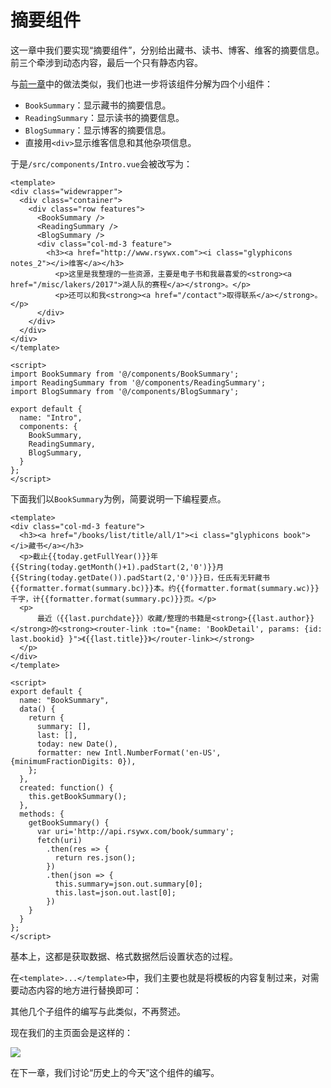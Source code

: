 # 摘要组件

这一章中我们要实现“摘要组件”，分别给出藏书、读书、博客、维客的摘要信息。前三个牵涉到动态内容，最后一个只有静态内容。

与[前一章](https://rsywx.gitbook.io/vue/huan-deng-pian-zu-jian)中的做法类似，我们也进一步将该组件分解为四个小组件：

  * `BookSummary`：显示藏书的摘要信息。
  * `ReadingSummary`：显示读书的摘要信息。
  * `BlogSummary`：显示博客的摘要信息。
  * 直接用`<div>`显示维客信息和其他杂项信息。

于是`/src/components/Intro.vue`会被改写为：

```
<template>
<div class="widewrapper">
  <div class="container">
    <div class="row features">
      <BookSummary />
      <ReadingSummary />
      <BlogSummary />
      <div class="col-md-3 feature">
        <h3><a href="http://www.rsywx.com"><i class="glyphicons notes_2"></i>维客</a></h3>
          <p>这里是我整理的一些资源，主要是电子书和我最喜爱的<strong><a href="/misc/lakers/2017">湖人队的赛程</a></strong>。</p>
          <p>还可以和我<strong><a href="/contact">取得联系</a></strong>。</p>
      </div>
    </div>
  </div>
</div>    
</template>

<script>
import BookSummary from '@/components/BookSummary';
import ReadingSummary from '@/components/ReadingSummary';
import BlogSummary from '@/components/BlogSummary';

export default {
  name: "Intro",
  components: {
    BookSummary,
    ReadingSummary,
    BlogSummary,
  }
};
</script>
```

下面我们以`BookSummary`为例，简要说明一下编程要点。

```
<template>
<div class="col-md-3 feature">
  <h3><a href="/books/list/title/all/1"><i class="glyphicons book"></i>藏书</a></h3>
  <p>截止{{today.getFullYear()}}年{{String(today.getMonth()+1).padStart(2,'0')}}月{{String(today.getDate()).padStart(2,'0')}}日，任氏有无轩藏书{{formatter.format(summary.bc)}}本。约{{formatter.format(summary.wc)}}千字，计{{formatter.format(summary.pc)}}页。</p>
  <p>
      最近（{{last.purchdate}}）收藏/整理的书籍是<strong>{{last.author}}</strong>的<strong><router-link :to="{name: 'BookDetail', params: {id: last.bookid} }">《{{last.title}}》</router-link></strong>
  </p>
</div>  
</template>

<script>
export default {
  name: "BookSummary",
  data() {
    return {
      summary: [],
      last: [],
      today: new Date(),
      formatter: new Intl.NumberFormat('en-US', {minimumFractionDigits: 0}),
    };
  },
  created: function() {
    this.getBookSummary();
  },
  methods: {
    getBookSummary() {
      var uri='http://api.rsywx.com/book/summary';
      fetch(uri)
        .then(res => {
          return res.json();
        })
        .then(json => {
          this.summary=json.out.summary[0];
          this.last=json.out.last[0];
        })
    }
  }
};
</script>
```

基本上，这都是获取数据、格式数据然后设置状态的过程。

在`<template>...</template>`中，我们主要也就是将模板的内容复制过来，对需要动态内容的地方进行替换即可：

其他几个子组件的编写与此类似，不再赘述。

现在我们的主页面会是这样的：

![](http://rsywx.com/lib/exe/fetch.php/vue:06-01.png)

在下一章，我们讨论“历史上的今天”这个组件的编写。